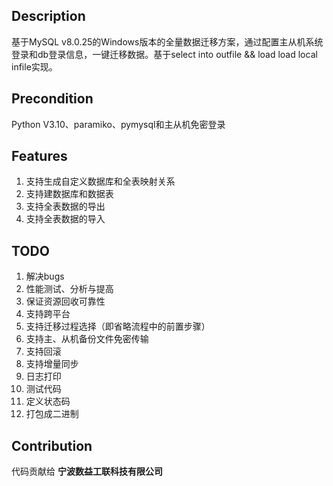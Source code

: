 ## Description
基于MySQL v8.0.25的Windows版本的全量数据迁移方案，通过配置主从机系统登录和db登录信息，一键迁移数据。基于select into outfile && load load local infile实现。



## Precondition
Python V3.10、paramiko、pymysql和主从机免密登录



## Features
1. 支持生成自定义数据库和全表映射关系
2. 支持建数据库和数据表
3. 支持全表数据的导出
4. 支持全表数据的导入



## TODO
1. 解决bugs
2. 性能测试、分析与提高
3. 保证资源回收可靠性
4. 支持跨平台
5. 支持迁移过程选择（即省略流程中的前置步骤）
6. 支持主、从机备份文件免密传输
7. 支持回滚
8. 支持增量同步
9. 日志打印
10. 测试代码
11. 定义状态码
12. 打包成二进制



## Contribution

代码贡献给 **宁波数益工联科技有限公司**